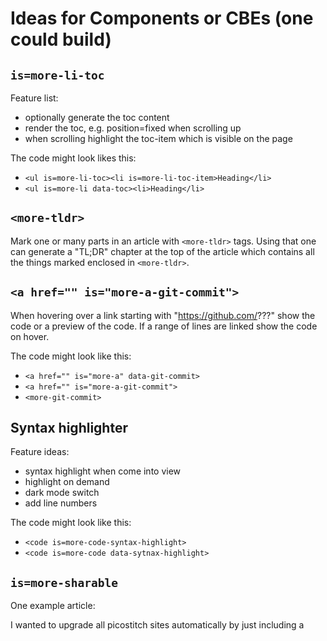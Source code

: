 # Ideas for Components or CBEs (one could build)

## `is=more-li-toc`
Feature list:
- optionally generate the toc content
- render the toc, e.g. position=fixed when scrolling up
- when scrolling highlight the toc-item which is visible on the page

The code might look likes this:
- `<ul is=more-li-toc><li is=more-li-toc-item>Heading</li>`
- `<ul is=more-li data-toc><li>Heading</li>`

## `<more-tldr>`
Mark one or many parts in an article with `<more-tldr>` tags.
Using that one can generate a "TL;DR" chapter at the top of the article which contains
all the things marked enclosed in `<more-tldr>`.

## `<a href="" is="more-a-git-commit">`
When hovering over a link starting with "https://github.com/???" show the code
or a preview of the code. If a range of lines are linked show the code on hover.

The code might look like this:
- `<a href="" is="more-a" data-git-commit>`
- `<a href="" is="more-a-git-commit">`
- `<more-git-commit>`

## Syntax highlighter
Feature ideas:
- syntax highlight when come into view
- highlight on demand
- dark mode switch
- add line numbers

The code might look like this:
- `<code is=more-code-syntax-highlight>`
- `<code is=more-code data-sytnax-highlight>`

## `is=more-sharable`
One example article:

I wanted to upgrade all picostitch sites automatically by just including a <script> 
which upgrades all headings on the page and adds this functionality.
`<span is=more-sharable>`It is not possible to upgrade a parsed and rendered element (like an H1) afterwards.`</span>`
There is a very good longer explanation of that on stackoverflow.

The `is=more-sharable` marks text that can be used to share (on social media).
This might allow to auto generate tweets, etc.

## Others
- spoiler
- abstract
- highlight anchor
